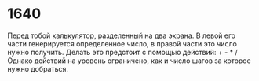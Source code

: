 # 1640
Перед тобой калькулятор, разделенный на два экрана. В левой его части генерируется определенное число, в правой части это число нужно получить. Делать это предстоит с помощью действий: + - * / Однако действий на уровень ограничено, как и число шагов за которое нужно добраться.
